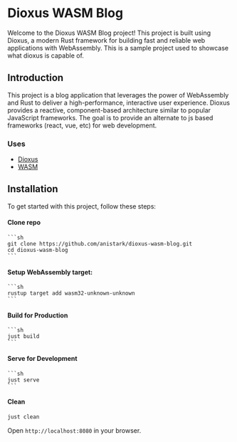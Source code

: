 # Dioxus WASM Blog

Welcome to the Dioxus WASM Blog project! This project is built using Dioxus, a modern Rust framework for building fast and reliable web applications with WebAssembly.
This is a sample project used to showcase what dioxus is capable of.

## Introduction

This project is a blog application that leverages the power of WebAssembly and Rust to deliver a high-performance, interactive user experience. Dioxus provides a reactive, component-based architecture similar to popular JavaScript frameworks.
The goal is to provide an alternate to js based frameworks (react, vue, etc) for web development.

### Uses

- [Dioxus](https://dioxuslabs.com/)
- [WASM](https://webassembly.org/)

## Installation

To get started with this project, follow these steps:

#### Clone repo
    ```sh
    git clone https://github.com/anistark/dioxus-wasm-blog.git
    cd dioxus-wasm-blog
    ```

#### Setup WebAssembly target:
    ```sh
    rustup target add wasm32-unknown-unknown
    ```

#### Build for Production
    ```sh
    just build
    ```

#### Serve for Development
    ```sh
    just serve
    ```

#### Clean

```sh
just clean
```

Open `http://localhost:8080` in your browser.

